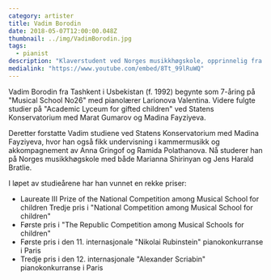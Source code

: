 ```yaml
---
category: artister
title: Vadim Borodin
date: 2018-05-07T12:00:00.048Z
thumbnail: ../img/VadimBorodin.jpg
tags:
  - pianist
description: "Klaverstudent ved Norges musikkhøgskole, opprinnelig fra Usbekistan, og prisvinner i flere internasjonale musikkonkurranser."
medialink: "https://www.youtube.com/embed/8Tt_99lRuWQ"
---
```

Vadim Borodin fra Tashkent i Usbekistan (f. 1992) begynte som 7-åring på "Musical School No26" med pianolærer Larionova Valentina. Videre fulgte studier på "Academic Lyceum for gifted children" ved Statens Konservatorium med Marat Gumarov og Madina Fayziyeva.

Deretter forstatte Vadim studiene ved Statens Konservatorium med Madina Fayziyeva, hvor han også fikk undervisning i kammermusikk og akkompagnement av Anna Gringof og Ramida Polathanova. Nå studerer han på Norges musikkhøgskole med både Marianna Shirinyan og Jens Harald Bratlie.

I løpet av studieårene har han vunnet en rekke priser:

* Laureate III Prize of the National Competition among Musical School for children Tredje pris i "National Competition among Musical School for children"
* Første pris i "The Republic Competition among Musical Schools for children"
* Første pris i den 11. internasjonale "Nikolai Rubinstein" pianokonkurranse i Paris
* Tredje pris i den 12. internasjonale "Alexander Scriabin" pianokonkurranse i Paris
